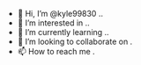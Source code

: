 - 👋 Hi, I’m @kyle99830 ..
- 👀 I’m interested in ..
- 🌱 I’m currently learning ..
- 💞️ I’m looking to collaborate on .
- 📫 How to reach me .

<!---
kyle9983/kyle9983 is a ✨ special ✨ repository because its `README.md` (this file) appears on your GitHub profile.
You can click the Preview link to take a look at your changes.
--->

